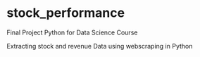 # stock_performance
Final Project Python for Data Science Course

Extracting stock and revenue Data using webscraping in Python
